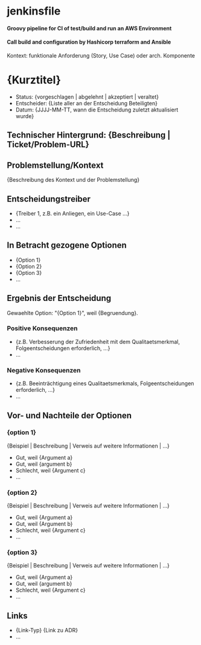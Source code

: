 # jenkinsfile
#### Groovy pipeline for CI of test/build and run an AWS Environment
#### Call build and configuration by Hashicorp terraform and Ansible


Kontext: funktionale Anforderung (Story, Use Case) oder arch. Komponente

# {Kurztitel}

* Status:       {vorgeschlagen | abgelehnt | akzeptiert | veraltet}                 <!-- optional -->
* Entscheider:  {Liste aller an der Entscheidung Beteiligten}                       <!-- optional -->
* Datum:        {JJJJ-MM-TT, wann die Entscheidung zuletzt aktualisiert wurde}      <!-- optional -->

## Technischer Hintergrund: {Beschreibung | Ticket/Problem-URL}                     <!-- optional -->

## Problemstellung/Kontext
{Beschreibung des Kontext und der Problemstellung}

## Entscheidungstreiber                                                             <!-- optional -->
* {Treiber 1, z.B. ein Anliegen, ein Use-Case ...}
* ...
* ... 
<!-- Anzahl der Treiber kann variieren -->

## In Betracht gezogene Optionen

* {Option 1}
* {Option 2}
* {Option 3}
* ... 
<!-- Anzahl der Optionen kann variieren -->

## Ergebnis der Entscheidung

Gewaehlte Option:   "{Option 1}", weil {Begruendung}.

### Positive Konsequenzen                                                           <!-- optional -->
* {z.B. Verbesserung der Zufriedenheit mit dem Qualitaetsmerkmal, Folgeentscheidungen erforderlich, ...}
* ...

### Negative Konsequenzen                                                              <!-- optional -->
* {z.B. Beeinträchtigung eines Qualitaetsmerkmals, Folgeentscheidungen erforderlich, ...}
* ...

## Vor- und Nachteile der Optionen                                                      <!-- optional -->

### {option 1}

{Beispiel | Beschreibung | Verweis auf weitere Informationen | ...}                     <!-- optional -->

* Gut, weil {Argument a}
* Gut, weil {argument b}
* Schlecht, weil {Argument c}
* ... 
<!-- Anzahl der Vor- und Nachteile kann variieren -->

### {option 2}

{Beispiel | Beschreibung | Verweis auf weitere Informationen | ...}                     <!-- optional -->

* Gut, weil {Argument a}
* Gut, weil {Argument b}
* Schlecht, weil {Argument c}
* ... <!-- Anzahl der Vor- und Nachteile kann variieren -->

### {option 3}

{Beispiel | Beschreibung | Verweis auf weitere Informationen | ...}                     <!-- optional -->

* Gut, weil {Argument a}
* Gut, weil {argument b}
* Schlecht, weil {Argument c}
* ... 
<!-- Anzahl der Vor- und Nachteile kann variieren -->

## Links                                                                                <!-- optional -->

* {Link-Typ} {Link zu ADR} 
* ... 
<!-- Anzahl der Links kann variieren -->
